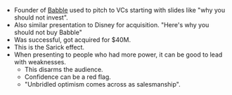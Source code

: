 
* Founder of [Babble](https://techcrunch.com/2019/01/07/disney-babble-goes-quiet/) used to pitch to VCs starting with slides like "why you should not invest".
* Also similar presentation to Disney for acquisition. "Here's why you should not buy Babble"
* Was successful, got acquired for $40M.
* This is the Sarick effect.
* When presenting to people who had more power, it can be good to lead with weaknesses.
  * This disarms the audience.
  * Confidence can be a red flag.
  * "Unbridled optimism comes across as salesmanship".
